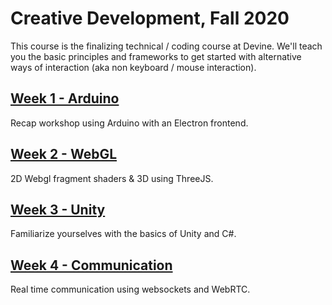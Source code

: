 # Creative Development, Fall 2020

This course is the finalizing technical / coding course at Devine. We'll teach you the basic principles and frameworks to get started with alternative ways of interaction (aka non keyboard / mouse interaction).

## [Week 1 - Arduino](week01-arduino)

Recap workshop using Arduino with an Electron frontend.

## [Week 2 - WebGL](week02-webgl)

2D Webgl fragment shaders & 3D using ThreeJS.

## [Week 3 - Unity](week03-unity)

Familiarize yourselves with the basics of Unity and C#.

## [Week 4 - Communication](week04-communication)

Real time communication using websockets and WebRTC.
